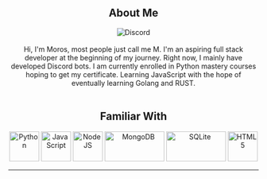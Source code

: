 <div align='center'>

## About Me
![Discord](https://discord.c99.nl/widget/theme-2/700057705951395921.png)</br>  
Hi, I'm Moros, most people just call me M. I'm an aspiring full stack developer at the beginning of my journey. Right now, I mainly have developed Discord bots. I am currently enrolled in Python mastery courses hoping to get my certificate. Learning JavaScript with the hope of eventually learning Golang and RUST.
<br></br>

## Familiar With
<a href="https://www.python.org"><img alt="Python" title="Python" src="https://user-images.githubusercontent.com/71281300/135537458-bf2e5c10-32d0-4a3e-bcaf-fdc3b2ed4098.png" width=60 height=60/></a>  <a href="https://www.javascript.com/"><img alt="JavaScript" title="JavaScript" src="https://user-images.githubusercontent.com/71281300/135536637-4ca8fbc4-91c9-4066-abf0-52534ff01ecb.png" width=60 height=60/></a>  <a href="https://nodejs.org/"><img alt="NodeJS" title="NodeJS" src="https://user-images.githubusercontent.com/71281300/135537129-7d59130b-24ff-4b73-b27f-2b332d0fb219.png" width=60 height=60/></a>   <a href="https://www.mongodb.com/"><img alt="MongoDB" title="MongoDB" src="https://user-images.githubusercontent.com/71281300/135537878-615841b5-0b24-48fa-b174-1f5ade34d343.png" width=120 height=60/></a>   <a href="https://www.sqlite.org/"><img alt="SQLite" title="SQLite" src="https://user-images.githubusercontent.com/71281300/135538046-d4d358bd-22d0-4a8f-8660-94ffc71308a5.png" width=120 height=60/></a>   <a href="https://www.w3school.com/"><img alt="HTML5" title="HTML5" src="https://user-images.githubusercontent.com/71281300/150659591-cb22f25d-7bfd-4377-8755-9ee3796d3797.png" width=60 height=60/></a>



<hr>
<br>
